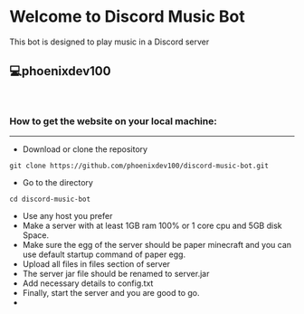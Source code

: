 # Welcome to Discord Music Bot

This bot is designed to play music in a Discord server

## 💻phoenixdev100

<br>

### How to get the website on your local machine:

---

- Download or clone the repository

```
git clone https://github.com/phoenixdev100/discord-music-bot.git
```

- Go to the directory

```
cd discord-music-bot
```

- Use any host you prefer
- Make a server with at least 1GB ram 100% or 1 core cpu and 5GB disk Space.
- Make sure the egg of the server should be paper minecraft and you can use default startup command of paper egg.
- Upload all files in files section of server
- The server jar file should be renamed to server.jar
- Add necessary details to config.txt
- Finally, start the server and you are good to go.
- <br>

